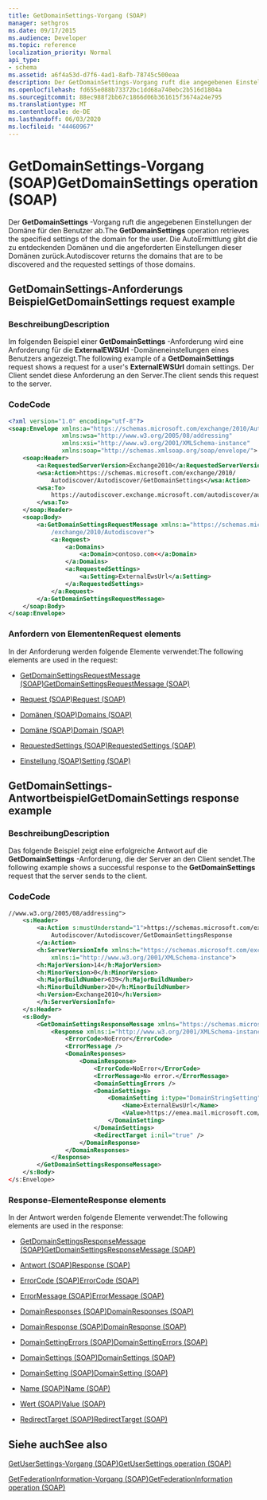 ```yaml
---
title: GetDomainSettings-Vorgang (SOAP)
manager: sethgros
ms.date: 09/17/2015
ms.audience: Developer
ms.topic: reference
localization_priority: Normal
api_type:
- schema
ms.assetid: a6f4a53d-d7f6-4ad1-8afb-78745c500eaa
description: Der GetDomainSettings-Vorgang ruft die angegebenen Einstellungen der Domäne für den Benutzer ab. Die AutoErmittlung gibt die zu entdeckenden Domänen und die angeforderten Einstellungen dieser Domänen zurück.
ms.openlocfilehash: fd655e088b73372bc1dd68a740ebc2b516d1804a
ms.sourcegitcommit: 88ec988f2bb67c1866d06b361615f3674a24e795
ms.translationtype: MT
ms.contentlocale: de-DE
ms.lasthandoff: 06/03/2020
ms.locfileid: "44460967"
---
```

# <a name="getdomainsettings-operation-soap"></a><span data-ttu-id="d8c73-104">GetDomainSettings-Vorgang (SOAP)</span><span class="sxs-lookup"><span data-stu-id="d8c73-104">GetDomainSettings operation (SOAP)</span></span>

<span data-ttu-id="d8c73-105">Der **GetDomainSettings** -Vorgang ruft die angegebenen Einstellungen der Domäne für den Benutzer ab.</span><span class="sxs-lookup"><span data-stu-id="d8c73-105">The **GetDomainSettings** operation retrieves the specified settings of the domain for the user.</span></span> <span data-ttu-id="d8c73-106">Die AutoErmittlung gibt die zu entdeckenden Domänen und die angeforderten Einstellungen dieser Domänen zurück.</span><span class="sxs-lookup"><span data-stu-id="d8c73-106">Autodiscover returns the domains that are to be discovered and the requested settings of those domains.</span></span> 
  
## <a name="getdomainsettings-request-example"></a><span data-ttu-id="d8c73-107">GetDomainSettings-Anforderungs Beispiel</span><span class="sxs-lookup"><span data-stu-id="d8c73-107">GetDomainSettings request example</span></span>

### <a name="description"></a><span data-ttu-id="d8c73-108">Beschreibung</span><span class="sxs-lookup"><span data-stu-id="d8c73-108">Description</span></span>

<span data-ttu-id="d8c73-109">Im folgenden Beispiel einer **GetDomainSettings** -Anforderung wird eine Anforderung für die **ExternalEWSUrl** -Domäneneinstellungen eines Benutzers angezeigt.</span><span class="sxs-lookup"><span data-stu-id="d8c73-109">The following example of a **GetDomainSettings** request shows a request for a user's **ExternalEWSUrl** domain settings.</span></span> <span data-ttu-id="d8c73-110">Der Client sendet diese Anforderung an den Server.</span><span class="sxs-lookup"><span data-stu-id="d8c73-110">The client sends this request to the server.</span></span> 
  
### <a name="code"></a><span data-ttu-id="d8c73-111">Code</span><span class="sxs-lookup"><span data-stu-id="d8c73-111">Code</span></span>

```XML
<?xml version="1.0" encoding="utf-8"?> 
<soap:Envelope xmlns:a="https://schemas.microsoft.com/exchange/2010/Autodiscover"
               xmlns:wsa="http://www.w3.org/2005/08/addressing"
               xmlns:xsi="http://www.w3.org/2001/XMLSchema-instance" 
               xmlns:soap="http://schemas.xmlsoap.org/soap/envelope/"> 
    <soap:Header> 
        <a:RequestedServerVersion>Exchange2010</a:RequestedServerVersion>
        <wsa:Action>https://schemas.microsoft.com/exchange/2010/
            Autodiscover/Autodiscover/GetDomainSettings</wsa:Action>
        <wsa:To>
            https://autodiscover.exchange.microsoft.com/autodiscover/autodiscover.svc
        </wsa:To>
    </soap:Header> 
    <soap:Body> 
        <a:GetDomainSettingsRequestMessage xmlns:a="https://schemas.microsoft.com
            /exchange/2010/Autodiscover"> 
            <a:Request> 
                <a:Domains> 
                    <a:Domain>contoso.com<</a:Domain> 
                </a:Domains> 
                <a:RequestedSettings> 
                    <a:Setting>ExternalEwsUrl</a:Setting> 
                </a:RequestedSettings> 
            </a:Request> 
        </a:GetDomainSettingsRequestMessage> 
    </soap:Body> 
</soap:Envelope>
```

### <a name="request-elements"></a><span data-ttu-id="d8c73-112">Anfordern von Elementen</span><span class="sxs-lookup"><span data-stu-id="d8c73-112">Request elements</span></span>

<span data-ttu-id="d8c73-113">In der Anforderung werden folgende Elemente verwendet:</span><span class="sxs-lookup"><span data-stu-id="d8c73-113">The following elements are used in the request:</span></span>
  
- [<span data-ttu-id="d8c73-114">GetDomainSettingsRequestMessage (SOAP)</span><span class="sxs-lookup"><span data-stu-id="d8c73-114">GetDomainSettingsRequestMessage (SOAP)</span></span>](getdomainsettingsrequestmessage-soap.md)
    
- [<span data-ttu-id="d8c73-115">Request (SOAP)</span><span class="sxs-lookup"><span data-stu-id="d8c73-115">Request (SOAP)</span></span>](request-soap.md)
    
- [<span data-ttu-id="d8c73-116">Domänen (SOAP)</span><span class="sxs-lookup"><span data-stu-id="d8c73-116">Domains (SOAP)</span></span>](domains-soap.md)
    
- [<span data-ttu-id="d8c73-117">Domäne (SOAP)</span><span class="sxs-lookup"><span data-stu-id="d8c73-117">Domain (SOAP)</span></span>](domain-soap.md)
    
- [<span data-ttu-id="d8c73-118">RequestedSettings (SOAP)</span><span class="sxs-lookup"><span data-stu-id="d8c73-118">RequestedSettings (SOAP)</span></span>](requestedsettings-soap.md)
    
- [<span data-ttu-id="d8c73-119">Einstellung (SOAP)</span><span class="sxs-lookup"><span data-stu-id="d8c73-119">Setting (SOAP)</span></span>](setting-soap.md)
    
## <a name="getdomainsettings-response-example"></a><span data-ttu-id="d8c73-120">GetDomainSettings-Antwortbeispiel</span><span class="sxs-lookup"><span data-stu-id="d8c73-120">GetDomainSettings response example</span></span>

### <a name="description"></a><span data-ttu-id="d8c73-121">Beschreibung</span><span class="sxs-lookup"><span data-stu-id="d8c73-121">Description</span></span>

<span data-ttu-id="d8c73-122">Das folgende Beispiel zeigt eine erfolgreiche Antwort auf die **GetDomainSettings** -Anforderung, die der Server an den Client sendet.</span><span class="sxs-lookup"><span data-stu-id="d8c73-122">The following example shows a successful response to the **GetDomainSettings** request that the server sends to the client.</span></span> 
  
### <a name="code"></a><span data-ttu-id="d8c73-123">Code</span><span class="sxs-lookup"><span data-stu-id="d8c73-123">Code</span></span>

```XML
//www.w3.org/2005/08/addressing"> 
    <s:Header> 
        <a:Action s:mustUnderstand="1">https://schemas.microsoft.com/exchange/2010/ 
            Autodiscover/Autodiscover/GetDomainSettingsResponse
        </a:Action> 
        <h:ServerVersionInfo xmlns:h="https://schemas.microsoft.com/exchange/2010/Autodiscover" 
            xmlns:i="http://www.w3.org/2001/XMLSchema-instance"> 
        <h:MajorVersion>14</h:MajorVersion> 
        <h:MinorVersion>0</h:MinorVersion> 
        <h:MajorBuildNumber>639</h:MajorBuildNumber> 
        <h:MinorBuildNumber>20</h:MinorBuildNumber> 
        <h:Version>Exchange2010</h:Version> 
        </h:ServerVersionInfo>
    </s:Header> 
    <s:Body> 
        <GetDomainSettingsResponseMessage xmlns="https://schemas.microsoft.com/exchange/2010/Autodiscover"> 
            <Response xmlns:i="http://www.w3.org/2001/XMLSchema-instance"> 
                <ErrorCode>NoError</ErrorCode> 
                <ErrorMessage /> 
                <DomainResponses> 
                    <DomainResponse> 
                        <ErrorCode>NoError</ErrorCode> 
                        <ErrorMessage>No error.</ErrorMessage> 
                        <DomainSettingErrors /> 
                        <DomainSettings> 
                            <DomainSetting i:type="DomainStringSetting"> 
                                <Name>ExternalEwsUrl</Name> 
                                <Value>https://emea.mail.microsoft.com/EWS/Exchange.asmx</Value> 
                            </DomainSetting> 
                        </DomainSettings> 
                        <RedirectTarget i:nil="true" /> 
                    </DomainResponse> 
                </DomainResponses> 
            </Response> 
        </GetDomainSettingsResponseMessage> 
    </s:Body> 
</s:Envelope>
```

### <a name="response-elements"></a><span data-ttu-id="d8c73-124">Response-Elemente</span><span class="sxs-lookup"><span data-stu-id="d8c73-124">Response elements</span></span>

<span data-ttu-id="d8c73-125">In der Antwort werden folgende Elemente verwendet:</span><span class="sxs-lookup"><span data-stu-id="d8c73-125">The following elements are used in the response:</span></span>
  
- [<span data-ttu-id="d8c73-126">GetDomainSettingsResponseMessage (SOAP)</span><span class="sxs-lookup"><span data-stu-id="d8c73-126">GetDomainSettingsResponseMessage (SOAP)</span></span>](getdomainsettingsresponsemessage-soap.md)
    
- [<span data-ttu-id="d8c73-127">Antwort (SOAP)</span><span class="sxs-lookup"><span data-stu-id="d8c73-127">Response (SOAP)</span></span>](response-soap.md)
    
- [<span data-ttu-id="d8c73-128">ErrorCode (SOAP)</span><span class="sxs-lookup"><span data-stu-id="d8c73-128">ErrorCode (SOAP)</span></span>](errorcode-soap.md)
    
- [<span data-ttu-id="d8c73-129">ErrorMessage (SOAP)</span><span class="sxs-lookup"><span data-stu-id="d8c73-129">ErrorMessage (SOAP)</span></span>](errormessage-soap.md)
    
- [<span data-ttu-id="d8c73-130">DomainResponses (SOAP)</span><span class="sxs-lookup"><span data-stu-id="d8c73-130">DomainResponses (SOAP)</span></span>](domainresponses-soap.md)
    
- [<span data-ttu-id="d8c73-131">DomainResponse (SOAP)</span><span class="sxs-lookup"><span data-stu-id="d8c73-131">DomainResponse (SOAP)</span></span>](domainresponse-soap.md)
    
- [<span data-ttu-id="d8c73-132">DomainSettingErrors (SOAP)</span><span class="sxs-lookup"><span data-stu-id="d8c73-132">DomainSettingErrors (SOAP)</span></span>](domainsettingerrors-soap.md)
    
- [<span data-ttu-id="d8c73-133">DomainSettings (SOAP)</span><span class="sxs-lookup"><span data-stu-id="d8c73-133">DomainSettings (SOAP)</span></span>](domainsettings-soap.md)
    
- [<span data-ttu-id="d8c73-134">DomainSetting (SOAP)</span><span class="sxs-lookup"><span data-stu-id="d8c73-134">DomainSetting (SOAP)</span></span>](domainsetting-soap.md)
    
- [<span data-ttu-id="d8c73-135">Name (SOAP)</span><span class="sxs-lookup"><span data-stu-id="d8c73-135">Name (SOAP)</span></span>](name-soap.md)
    
- [<span data-ttu-id="d8c73-136">Wert (SOAP)</span><span class="sxs-lookup"><span data-stu-id="d8c73-136">Value (SOAP)</span></span>](value-soap.md)
    
- [<span data-ttu-id="d8c73-137">RedirectTarget (SOAP)</span><span class="sxs-lookup"><span data-stu-id="d8c73-137">RedirectTarget (SOAP)</span></span>](redirecttarget-soap.md)
    
## <a name="see-also"></a><span data-ttu-id="d8c73-138">Siehe auch</span><span class="sxs-lookup"><span data-stu-id="d8c73-138">See also</span></span>



[<span data-ttu-id="d8c73-139">GetUserSettings-Vorgang (SOAP)</span><span class="sxs-lookup"><span data-stu-id="d8c73-139">GetUserSettings operation (SOAP)</span></span>](getusersettings-operation-soap.md)
  
[<span data-ttu-id="d8c73-140">GetFederationInformation-Vorgang (SOAP)</span><span class="sxs-lookup"><span data-stu-id="d8c73-140">GetFederationInformation operation (SOAP)</span></span>](getfederationinformation-operation-soap.md)

